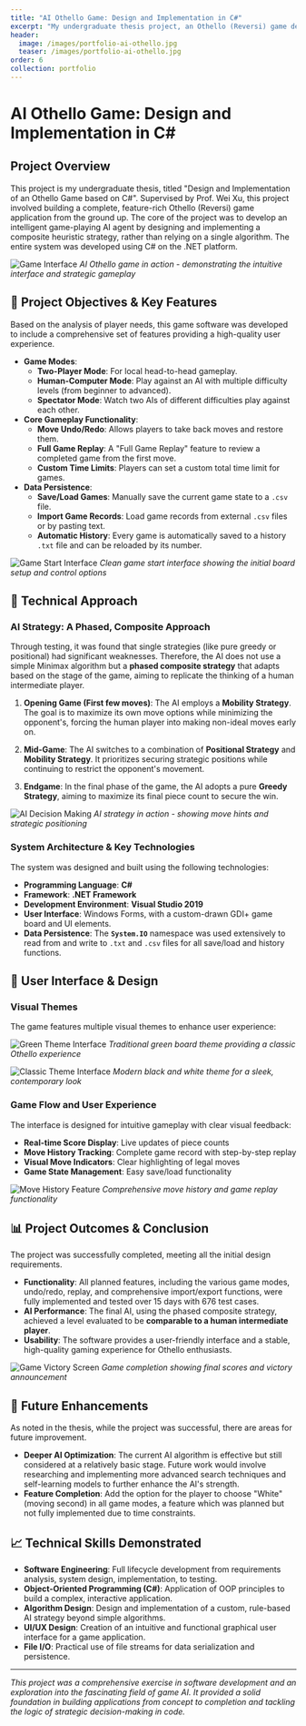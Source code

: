 ```yaml
---
title: "AI Othello Game: Design and Implementation in C#"
excerpt: "My undergraduate thesis project, an Othello (Reversi) game developed in C#. It features a custom AI with a phased composite strategy, full game functionality including replay and file I/O, and was built on the .NET Framework."
header:
  image: /images/portfolio-ai-othello.jpg
  teaser: /images/portfolio-ai-othello.jpg
order: 6
collection: portfolio
---
```


# AI Othello Game: Design and Implementation in C#

## Project Overview

This project is my undergraduate thesis, titled "Design and Implementation of an Othello Game based on C#". Supervised by Prof. Wei Xu, this project involved building a complete, feature-rich Othello (Reversi) game application from the ground up. The core of the project was to develop an intelligent game-playing AI agent by designing and implementing a composite heuristic strategy, rather than relying on a single algorithm. The entire system was developed using C# on the .NET platform.

![Game Interface](/images/portfolio/othello-gameplay-midgame.png)
*AI Othello game in action - demonstrating the intuitive interface and strategic gameplay*

## 🎯 Project Objectives & Key Features

Based on the analysis of player needs, this game software was developed to include a comprehensive set of features providing a high-quality user experience.

* **Game Modes**:
    * **Two-Player Mode**: For local head-to-head gameplay.
    * **Human-Computer Mode**: Play against an AI with multiple difficulty levels (from beginner to advanced).
    * **Spectator Mode**: Watch two AIs of different difficulties play against each other.
* **Core Gameplay Functionality**:
    * **Move Undo/Redo**: Allows players to take back moves and restore them.
    * **Full Game Replay**: A "Full Game Replay" feature to review a completed game from the first move.
    * **Custom Time Limits**: Players can set a custom total time limit for games.
* **Data Persistence**:
    * **Save/Load Games**: Manually save the current game state to a `.csv` file.
    * **Import Game Records**: Load game records from external `.csv` files or by pasting text.
    * **Automatic History**: Every game is automatically saved to a history `.txt` file and can be reloaded by its number.

![Game Start Interface](/images/portfolio/othello-start-interface.png)
*Clean game start interface showing the initial board setup and control options*

## 🔧 Technical Approach

### AI Strategy: A Phased, Composite Approach

Through testing, it was found that single strategies (like pure greedy or positional) had significant weaknesses. Therefore, the AI does not use a simple Minimax algorithm but a **phased composite strategy** that adapts based on the stage of the game, aiming to replicate the thinking of a human intermediate player.

1.  **Opening Game (First few moves)**: The AI employs a **Mobility Strategy**. The goal is to maximize its own move options while minimizing the opponent's, forcing the human player into making non-ideal moves early on.

2.  **Mid-Game**: The AI switches to a combination of **Positional Strategy** and **Mobility Strategy**. It prioritizes securing strategic positions while continuing to restrict the opponent's movement.

3.  **Endgame**: In the final phase of the game, the AI adopts a pure **Greedy Strategy**, aiming to maximize its final piece count to secure the win.

![AI Decision Making](/images/portfolio/othello-ai-thinking.png)
*AI strategy in action - showing move hints and strategic positioning*

### System Architecture & Key Technologies
The system was designed and built using the following technologies:
* **Programming Language**: **C#**
* **Framework**: **.NET Framework**
* **Development Environment**: **Visual Studio 2019**
* **User Interface**: Windows Forms, with a custom-drawn GDI+ game board and UI elements.
* **Data Persistence**: The **`System.IO`** namespace was used extensively to read from and write to `.txt` and `.csv` files for all save/load and history functions.

## 🎨 User Interface & Design

### Visual Themes
The game features multiple visual themes to enhance user experience:

![Green Theme Interface](/images/portfolio/othello-green-theme.png)
*Traditional green board theme providing a classic Othello experience*

![Classic Theme Interface](/images/portfolio/othello-classic-theme.png)
*Modern black and white theme for a sleek, contemporary look*

### Game Flow and User Experience
The interface is designed for intuitive gameplay with clear visual feedback:

- **Real-time Score Display**: Live updates of piece counts
- **Move History Tracking**: Complete game record with step-by-step replay
- **Visual Move Indicators**: Clear highlighting of legal moves
- **Game State Management**: Easy save/load functionality

![Move History Feature](/images/portfolio/othello-move-history.png)
*Comprehensive move history and game replay functionality*

## 📊 Project Outcomes & Conclusion

The project was successfully completed, meeting all the initial design requirements.
* **Functionality**: All planned features, including the various game modes, undo/redo, replay, and comprehensive import/export functions, were fully implemented and tested over 15 days with 676 test cases.
* **AI Performance**: The final AI, using the phased composite strategy, achieved a level evaluated to be **comparable to a human intermediate player**.
* **Usability**: The software provides a user-friendly interface and a stable, high-quality gaming experience for Othello enthusiasts.

![Game Victory Screen](/images/portfolio/othello-endgame-victory.png)
*Game completion showing final scores and victory announcement*

## 🔮 Future Enhancements

As noted in the thesis, while the project was successful, there are areas for future improvement.
* **Deeper AI Optimization**: The current AI algorithm is effective but still considered at a relatively basic stage. Future work would involve researching and implementing more advanced search techniques and self-learning models to further enhance the AI's strength.
* **Feature Completion**: Add the option for the player to choose "White" (moving second) in all game modes, a feature which was planned but not fully implemented due to time constraints.

## 📈 Technical Skills Demonstrated

* **Software Engineering**: Full lifecycle development from requirements analysis, system design, implementation, to testing.
* **Object-Oriented Programming (C#)**: Application of OOP principles to build a complex, interactive application.
* **Algorithm Design**: Design and implementation of a custom, rule-based AI strategy beyond simple algorithms.
* **UI/UX Design**: Creation of an intuitive and functional graphical user interface for a game application.
* **File I/O**: Practical use of file streams for data serialization and persistence.

---

*This project was a comprehensive exercise in software development and an exploration into the fascinating field of game AI. It provided a solid foundation in building applications from concept to completion and tackling the logic of strategic decision-making in code.*